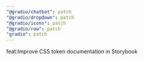 ```yaml
---
"@gradio/chatbot": patch
"@gradio/dropdown": patch
"@gradio/icons": patch
"@gradio/row": patch
"gradio": patch
---
```


feat:Improve CSS token documentation in Storybook
